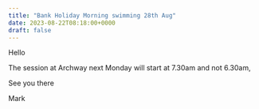 ```yaml
---
title: "Bank Holiday Morning swimming 28th Aug"
date: 2023-08-22T08:18:00+0000
draft: false
---
```

Hello

The session at Archway next Monday will start at 7.30am and not 6.30am,

See you there

Mark
<!--more-->
